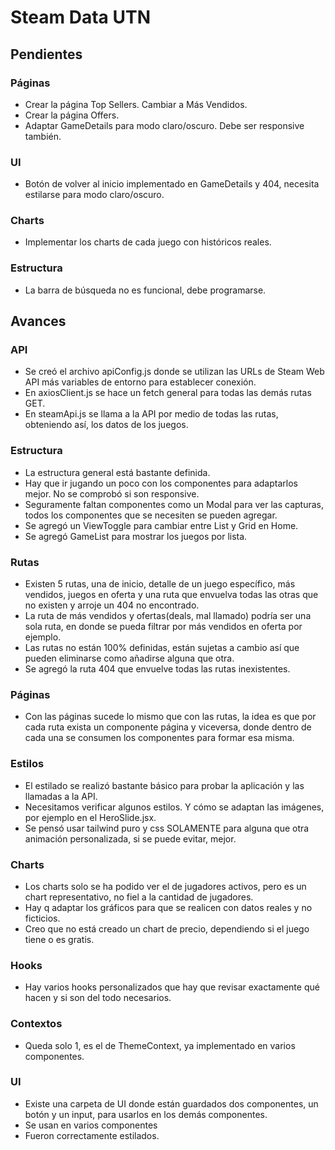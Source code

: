 # Steam Data UTN

## Pendientes

### Páginas
- Crear la página Top Sellers. Cambiar a Más Vendidos.
- Crear la página Offers.
- Adaptar GameDetails para modo claro/oscuro. Debe ser responsive también.

### UI
- Botón de volver al inicio implementado en GameDetails y 404, necesita estilarse para modo claro/oscuro.

### Charts
- Implementar los charts de cada juego con históricos reales.

### Estructura
- La barra de búsqueda no es funcional, debe programarse.

## Avances

### API
- Se creó el archivo apiConfig.js donde se utilizan las URLs de Steam Web API más variables de entorno para establecer conexión.
- En axiosClient.js se hace un fetch general para todas las demás rutas GET.
- En steamApi.js se llama a la API por medio de todas las rutas, obteniendo así, los datos de los juegos.

### Estructura
- La estructura general está bastante definida.
- Hay que ir jugando un poco con los componentes para adaptarlos mejor. No se comprobó si son responsive.
- Seguramente faltan componentes como un Modal para ver las capturas, todos los componentes que se necesiten se pueden agregar.
- Se agregó un ViewToggle para cambiar entre List y Grid en Home.
- Se agregó GameList para mostrar los juegos por lista.

### Rutas
- Existen 5 rutas, una de inicio, detalle de un juego específico, más vendidos, juegos en oferta y una ruta que envuelva todas las otras que no existen y arroje un 404 no encontrado.
- La ruta de más vendidos y ofertas(deals, mal llamado) podría ser una sola ruta, en donde se pueda filtrar por más vendidos en oferta por ejemplo.
- Las rutas no están 100% definidas, están sujetas a cambio así que pueden eliminarse como añadirse alguna que otra.
- Se agregó la ruta 404 que envuelve todas las rutas inexistentes.

### Páginas
- Con las páginas sucede lo mismo que con las rutas, la idea es que por cada ruta exista un componente página y viceversa, donde dentro de cada una se consumen los componentes para formar esa misma.

### Estilos
- El estilado se realizó bastante básico para probar la aplicación y las llamadas a la API.
- Necesitamos verificar algunos estilos. Y cómo se adaptan las imágenes, por ejemplo en el HeroSlide.jsx.
- Se pensó usar tailwind puro y css SOLAMENTE para alguna que otra animación personalizada, si se puede evitar, mejor.

### Charts
- Los charts solo se ha podido ver el de jugadores activos, pero es un chart representativo, no fiel a la cantidad de jugadores.
- Hay q adaptar los gráficos para que se realicen con datos reales y no ficticios.
- Creo que no está creado un chart de precio, dependiendo si el juego tiene o es gratis.

### Hooks
- Hay varios hooks personalizados que hay que revisar exactamente qué hacen y si son del todo necesarios.

### Contextos
- Queda solo 1, es el de ThemeContext, ya implementado en varios componentes.

### UI
- Existe una carpeta de UI donde están guardados dos componentes, un botón y un input, para usarlos en los demás componentes.
- Se usan en varios componentes
- Fueron correctamente estilados.
